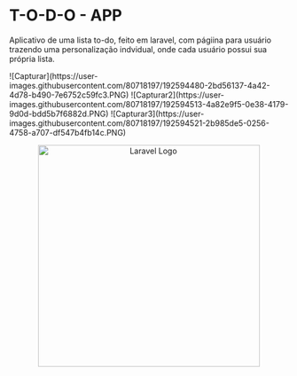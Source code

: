 <h1>T-O-D-O - APP</h1>
<p>Aplicativo de uma lista to-do, feito em laravel, com págiina para usuário trazendo uma personalização indvidual, onde cada usuário possui sua própria lista.</p>
![Capturar](https://user-images.githubusercontent.com/80718197/192594480-2bd56137-4a42-4d78-b490-7e6752c59fc3.PNG)
![Capturar2](https://user-images.githubusercontent.com/80718197/192594513-4a82e9f5-0e38-4179-9d0d-bdd5b7f6882d.PNG)
![Capturar3](https://user-images.githubusercontent.com/80718197/192594521-2b985de5-0256-4758-a707-df547b4fb14c.PNG)
<br/>
<p align="center"><a href="https://laravel.com" target="_blank"><img src="https://raw.githubusercontent.com/laravel/art/master/logo-lockup/5%20SVG/2%20CMYK/1%20Full%20Color/laravel-logolockup-cmyk-red.svg" width="400" alt="Laravel Logo"></a></p>
